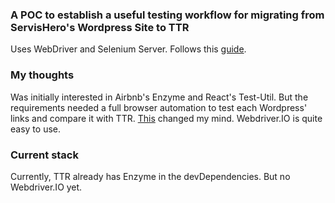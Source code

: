 ### A POC to establish a useful testing workflow for migrating from ServisHero's Wordpress Site to TTR

Uses WebDriver and Selenium Server. Follows this [guide](http://webdriver.io/guide.html).

### My thoughts

Was initially interested in Airbnb's Enzyme and React's Test-Util. But the requirements needed a full browser automation to test each Wordpress' links and compare it with TTR. [This](http://blog.strafenet.com/2014/07/03/end-to-end-javascript-testing-is-easy-the-minimal-way-to-do-it/) changed my mind. Webdriver.IO is quite easy to use. 

### Current stack
Currently, TTR already has Enzyme in the devDependencies. But no Webdriver.IO yet.